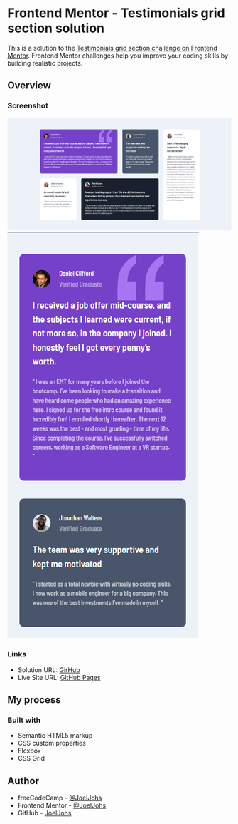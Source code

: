 # Frontend Mentor - Testimonials grid section solution

This is a solution to the [Testimonials grid section challenge on Frontend Mentor](https://www.frontendmentor.io/challenges/testimonials-grid-section-Nnw6J7Un7). Frontend Mentor challenges help you improve your coding skills by building realistic projects.

## Overview

### Screenshot

![Desktop Screen](./img/desktop.png)
![Mobile Screen](./img/mobile.png)

### Links

- Solution URL: [GirHub](https://github.com/JoelJohs/frontend-mentor_testimonials-grid-section)
- Live Site URL: [GitHub Pages](/a)

## My process

### Built with

- Semantic HTML5 markup
- CSS custom properties
- Flexbox
- CSS Grid

## Author

- freeCodeCamp - [@JoelJohs](https://www.freecodecamp.org/JoelJohs)
- Frontend Mentor - [@JoelJohs](https://www.frontendmentor.io/profile/JoelJohs)
- GitHub - [JoelJohs](https://github.com/JoelJohs)
